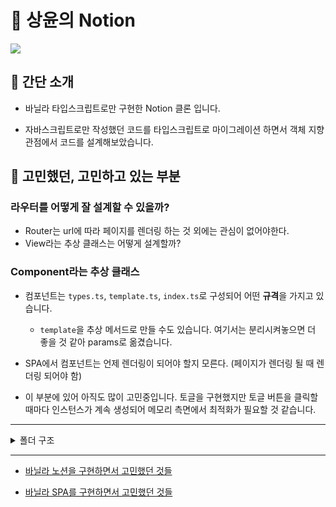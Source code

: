# 📔 상윤의 Notion

<img src="https://s3.us-west-2.amazonaws.com/secure.notion-static.com/09895e43-18fb-46c3-ac8b-b35384935405/vanilla-notion.gif?X-Amz-Algorithm=AWS4-HMAC-SHA256&X-Amz-Content-Sha256=UNSIGNED-PAYLOAD&X-Amz-Credential=AKIAT73L2G45EIPT3X45%2F20221010%2Fus-west-2%2Fs3%2Faws4_request&X-Amz-Date=20221010T013305Z&X-Amz-Expires=86400&X-Amz-Signature=e794dc58b618bbc8d72098083403c30e13cb488b54f422205acbd6684b427690&X-Amz-SignedHeaders=host&response-content-disposition=filename%20%3D%22vanilla-notion.gif%22&x-id=GetObject">

## 👋 간단 소개

- 바닐라 타입스크립트로만 구현한 Notion 클론 입니다.

- 자바스크립트로만 작성했던 코드를 타입스크립트로 마이그레이션 하면서 객체 지향 관점에서 코드를 설계해보았습니다.

## 🤔 고민했던, 고민하고 있는 부분

### 라우터를 어떻게 잘 설계할 수 있을까?

- Router는 url에 따라 페이지를 렌더링 하는 것 외에는 관심이 없어야한다.
- View라는 추상 클래스는 어떻게 설계할까?

### Component라는 추상 클래스

- 컴포넌트는 `types.ts`, `template.ts`, `index.ts`로 구성되어 어떤 **규격**을 가지고 있습니다.

  - `template`을 추상 메서드로 만들 수도 있습니다. 여기서는 분리시켜놓으면 더 좋을 것 같아 params로 옮겼습니다.

- SPA에서 컴포넌트는 언제 렌더링이 되어야 할지 모른다. (페이지가 렌더링 될 때 렌더링 되어야 함)

- 이 부분에 있어 아직도 많이 고민중입니다. 토글을 구현했지만 토글 버튼을 클릭할 때마다 인스턴스가 계속 생성되어 메모리 측면에서 최적화가 필요할 것 같습니다.

---

<details>
<summary>폴더 구조</summary>
<div markdown="1">

```
src
 ┣ components
 ┃ ┣ Editor
 ┃ ┃ ┣ index.css
 ┃ ┃ ┣ index.ts
 ┃ ┃ ┣ template.ts
 ┃ ┃ ┗ types.ts
 ┃ ┣ Modal
 ┃ ┃ ┣ index.css
 ┃ ┃ ┣ index.ts
 ┃ ┃ ┣ template.ts
 ┃ ┃ ┗ types.ts
 ┃ ┣ Sidebar
 ┃ ┃ ┣ LastNode
 ┃ ┃ ┃ ┣ index.ts
 ┃ ┃ ┃ ┣ template.ts
 ┃ ┃ ┃ ┗ types.ts
 ┃ ┃ ┣ SidebarList
 ┃ ┃ ┃ ┣ index.ts
 ┃ ┃ ┃ ┣ template.ts
 ┃ ┃ ┃ ┗ types.ts
 ┃ ┃ ┣ index.css
 ┃ ┃ ┣ index.ts
 ┃ ┃ ┣ template.ts
 ┃ ┃ ┗ types.ts
 ┃ ┗ index.ts
 ┣ core
 ┃ ┣ api.ts
 ┃ ┣ component.ts
 ┃ ┣ router.ts
 ┃ ┗ view.ts
 ┣ models
 ┃ ┗ document.ts
 ┣ pages
 ┃ ┣ Content
 ┃ ┃ ┗ index.ts
 ┃ ┣ Home
 ┃ ┃ ┗ index.ts
 ┃ ┣ NotFound
 ┃ ┃ ┗ index.ts
 ┃ ┗ index.ts
 ┣ services
 ┃ ┗ document.ts
 ┣ style
 ┃ ┣ app.css
 ┃ ┗ index.css
 ┣ utils
 ┃ ┣ constants.ts
 ┃ ┣ debounce.ts
 ┃ ┗ dom.ts
 ┣ App.template.ts
 ┣ App.ts
 ┣ App.types.ts
 ┗ index.ts
```

</div>
</details>

---

- [바닐라 노션을 구현하면서 고민했던 것들](https://www.notion.so/ryong9rrr/8eaa63bee0184f0cbd3158753b1b2a53)

- [바닐라 SPA를 구현하면서 고민했던 것들](https://www.notion.so/ryong9rrr/SPA-Todo-App-35a5a095062649cf9b69b787bb785c87)
